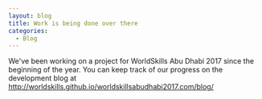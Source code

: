 ```yaml
---
layout: blog
title: Work is being done over there
categories:
  - Blog
---
```

We've been working on a project for WorldSkills Abu Dhabi 2017 since the beginning of the year. You can keep track of our progress on the development blog at http://worldskills.github.io/worldskillsabudhabi2017.com/blog/
